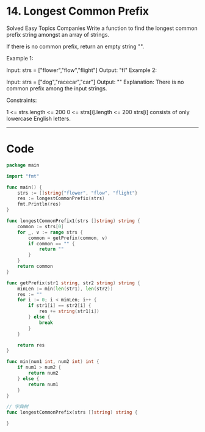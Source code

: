 # 14. Longest Common Prefix

Solved
Easy
Topics
Companies
Write a function to find the longest common prefix string amongst an array of strings.

If there is no common prefix, return an empty string "".

Example 1:

Input: strs = ["flower","flow","flight"]
Output: "fl"
Example 2:

Input: strs = ["dog","racecar","car"]
Output: ""
Explanation: There is no common prefix among the input strings.

Constraints:

1 <= strs.length <= 200
0 <= strs[i].length <= 200
strs[i] consists of only lowercase English letters.

---

# Code

```go
package main

import "fmt"

func main() {
	strs := []string{"flower", "flow", "flight"}
	res := longestCommonPrefix(strs)
	fmt.Println(res)
}

func longestCommonPrefix1(strs []string) string {
	common := strs[0]
	for _, v := range strs {
		common = getPrefix(common, v)
		if common == "" {
			return ""
		}
	}
	return common
}

func getPrefix(str1 string, str2 string) string {
	minLen := min(len(str1), len(str2))
	res := ""
	for i := 0; i < minLen; i++ {
		if str1[i] == str2[i] {
			res += string(str1[i])
		} else {
			break
		}
	}

	return res
}

func min(num1 int, num2 int) int {
	if num1 > num2 {
		return num2
	} else {
		return num1
	}
}

// 字典树
func longestCommonPrefix(strs []string) string {

}
```
